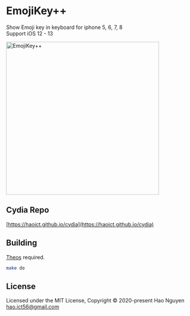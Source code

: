 # EmojiKey++

Show Emoji key in keyboard for iphone 5, 6, 7, 8  
Support iOS 12 - 13  

<img src="https://haoict.github.io/cydia/images/emojikeyppbanner.jpg" alt="EmojiKey++" width="414" />

## Cydia Repo

[https://haoict.github.io/cydia](https://haoict.github.io/cydia)

## Building

[Theos](https://github.com/theos/theos) required.

```bash
make do
```

## License

Licensed under the MIT License, Copyright © 2020-present Hao Nguyen <hao.ict56@gmail.com>
